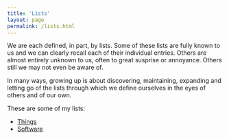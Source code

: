 ```yaml
---
title: 'Lists'
layout: page
permalink: /lists.html
---
```


We are each defined, in part, by lists. Some of these lists are fully known 
to us and we can clearly recall each of their individual entries. Others are
almost entirely unknown to us, often to great susprise or annoyance. Others
still we may not even be aware of.

In many ways, growing up is about discovering, maintaining, expanding and
letting go of the lists through which we define ourselves in the eyes of others
and of our own.

These are some of my lists:

- [Things](/lists/things.html)
- [Software](/lists/software.html)
